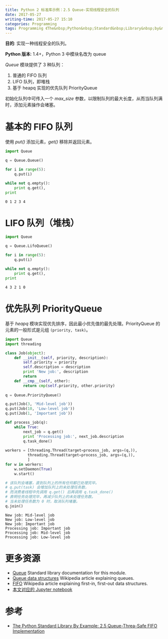 ```yaml
---
title: Python 2 标准库示例：2.5 Queue-实现线程安全的队列
date: 2017-05-27
writing-time: 2017-05-27 15:10
categories: Programming
tags: Programming 《The&nbsp;Python&nbsp;Standard&nbsp;Library&nbsp;by&nbsp;Example》 Python Data&nbsp;Sturcture Queue
---
```



**目的**: 实现一种线程安全的队列。

**Python 版本**: 1.4+，Python 3 中模块名改为 queue

*Queue* 模块提供了 3 种队列：

1. 普通的 FIFO 队列
2. LIFO 队列，即堆栈
3. 基于 heapq 实现的优先队列 PriorityQueue

初始化队列中可传入一个 *max_size* 参数，以限制队列的最大长度，从而当队列满时，添加元素操作会堵塞。

# 基本的 FIFO 队列

使用 *put()* 添加元素，*get()* 移除并返回元素。


```python
import Queue

q = Queue.Queue()

for i in range(5):
    q.put(i)
    
while not q.empty():
    print q.get(),
print
```

    0 1 2 3 4


# LIFO 队列（堆栈）


```python
import Queue

q = Queue.LifoQueue()

for i in range(5):
    q.put(i)
    
while not q.empty():
    print q.get(),
print
```

    4 3 2 1 0


# 优先队列 PriorityQueue

基于 *heapq* 模块实现优先排序，因此最小优先值的最先处理。PriorityQueue 的元素的一般形式是元组 `(priority, task)`。


```python
import Queue
import threading

class Job(object):
    def __init__(self, priority, description):
        self.priority = priority
        self.description = description
        print 'New job:', description
        return
    def __cmp__(self, other):
        return cmp(self.priority, other.priority)
    
q = Queue.PriorityQueue()

q.put(Job(3, 'Mid-level job'))
q.put(Job(10, 'Low-level job'))
q.put(Job(1, 'Important job'))

def process_job(q):
    while True:
        next_job = q.get()
        print 'Processing job:', next_job.description
        q.task_done()
        
workers = [threading.Thread(target=process_job, args=(q,)),
          threading.Thread(target=process_job, args=(q,)),
          ]
for w in workers:
    w.setDaemon(True)
    w.start()

# 该队列会堵塞，直到队列上的所有任何都已处理完毕。
# q.put(task) 会增加队列上的未处理任务数，
# 而消费者线程中先调用 q.get() 后再调用 q.task_done()
# 表明任务处理完毕，再减少队列上的未处理任务数。
# 当未处理任务数为 0 时，取消队列堵塞。
q.join() 

```

    New job: Mid-level job
    New job: Low-level job
    New job: Important job
    Processing job: Important job
    Processing job: Mid-level job
    Processing job: Low-level job


# 更多资源

+ [Queue](https://docs.python.org/2.7/library/queue.html?highlight=queue) Standard library documentation for this module.
+ [Queue data structures](http://en.wikipedia.org/wiki/Queue_(data_structure)) Wikipedia article explaining queues.
+ [FIFO](http://en.wikipedia.org/wiki/FIFO) Wikipedia article explaining first-in, first-out data structures.
+ [本文对应的 Jupyter notebook](https://github.com/haiiiiiyun/ThePythonStandardLibraryByExample-ipynb/blob/master/2.5Queue.ipynb) 


# 参考

+ [The Python Standard Library By Example: 2.5 Queue-Threa-Safe FIFO Implementation](https://www.amazon.com/Python-Standard-Library-Example/dp/0321767349)
